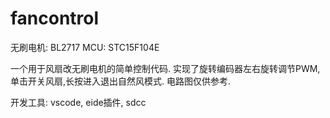 # fancontrol
无刷电机: BL2717
MCU: STC15F104E

一个用于风扇改无刷电机的简单控制代码.
实现了旋转编码器左右旋转调节PWM, 单击开关风扇,长按进入退出自然风模式.
电路图仅供参考.

开发工具: vscode, eide插件, sdcc
